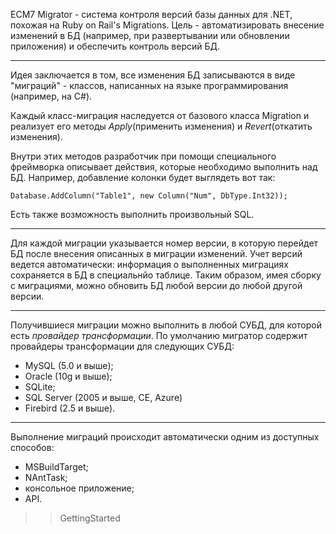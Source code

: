 ECM7 Migrator - система контроля версий базы данных для .NET, похожая на Ruby on Rail's Migrations. Цель - автоматизировать внесение изменений в БД (например, при развертывании или обновлении приложения) и обеспечить контроль версий БД.


---

Идея заключается в том, все изменения БД записываются в виде "миграций" - классов, написанных на языке программирования (например, на C#).

Каждый класс-миграция наследуется от базового класса Migration и реализует его методы _Apply_(применить изменения) и _Revert_(откатить изменения).

Внутри этих методов разработчик при помощи специального фреймворка описывает действия, которые необходимо выполнить над БД. Например, добавление колонки будет выглядеть вот так:
```
Database.AddColumn("Table1", new Column("Num", DbType.Int32));
```
Есть также возможность выполнить произвольный SQL.


---

Для каждой миграции указывается номер версии, в которую перейдет БД после внесения описанных в миграции изменений. Учет версий ведется автоматически: информация о выполненных миграциях сохраняется в БД в специальнйо таблице. Таким образом, имея сборку с миграциями, можно обновить БД любой версии до любой другой версии.


---

Получившиеся миграции можно выполнить в любой СУБД, для которой есть _провайдер трансформации_. По умолчанию мигратор содержит провайдеры трансформации для следующих СУБД:
  * MySQL (5.0 и выше);
  * Oracle (10g и выше);
  * SQLite;
  * SQL Server (2005 и выше, CE, Azure)
  * Firebird (2.5 и выше).


---

Выполнение миграций происходит автоматически одним из доступных способов:
  * MSBuildTarget;
  * NAntTask;
  * консольное приложение;
  * API.

>> GettingStarted